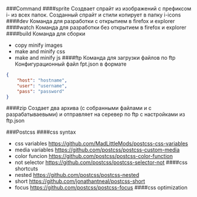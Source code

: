 
###Command
####sprite
Создвает спрайт из изображений с префиксом i- из всех папок.
Созданный спрайт и стили копирует в папку i-icons
####dev
Команда для разработки с открытием в firefox и explorer
####watch
Команда для разработки без открытием в firefox и explorer
####build
Команда для сборки
+ copy minify images
+ make and minify css
+ make and minify js
####ftp
Команда для загрузки файлов по ftp
Конфигурационный файл fpt.json в формате
```json
{
	"host": "hostname",
	"user": "username",
	"pass": "password"
}
```
####zip
Создает два архива (с собранными файлами и с разрабатываевыми) и отправляет на серевер по ftp с настройками из ftp.json

###Postcss
####css syntax
+ css variables https://github.com/MadLittleMods/postcss-css-variables
+ media variables https://github.com/postcss/postcss-custom-media
+ color funcion https://github.com/postcss/postcss-color-function
+ not selector https://github.com/postcss/postcss-selector-not
####css shortcuts
+ nested https://github.com/postcss/postcss-nested
+ short https://github.com/jonathantneal/postcss-short
+ focus https://github.com/postcss/postcss-focus
####css optimization